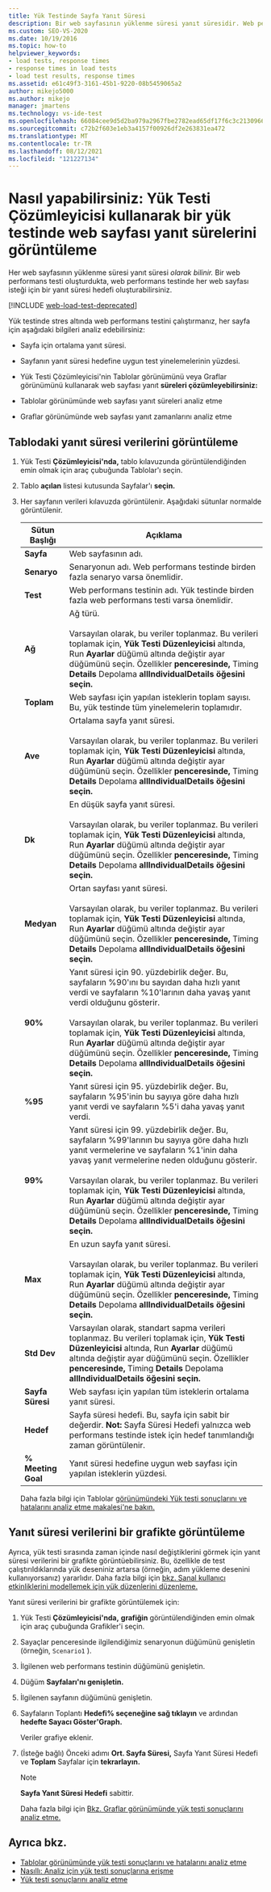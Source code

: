 ```yaml
---
title: Yük Testinde Sayfa Yanıt Süresi
description: Bir web sayfasının yüklenme süresi yanıt süresidir. Web performans testinde her web sayfası isteği için yanıt süresi hedefi ayarlamayı öğrenin.
ms.custom: SEO-VS-2020
ms.date: 10/19/2016
ms.topic: how-to
helpviewer_keywords:
- load tests, response times
- response times in load tests
- load test results, response times
ms.assetid: e61c49f3-3161-45b1-9220-08b5459065a2
author: mikejo5000
ms.author: mikejo
manager: jmartens
ms.technology: vs-ide-test
ms.openlocfilehash: 66084cee9d5d2ba979a2967fbe2782ead65df17f6c3c2130966c5d6db08ac3b4
ms.sourcegitcommit: c72b2f603e1eb3a4157f00926df2e263831ea472
ms.translationtype: MT
ms.contentlocale: tr-TR
ms.lasthandoff: 08/12/2021
ms.locfileid: "121227134"
---
```

# <a name="how-to-view-web-page-response-time-in-a-load-test-using-the-load-test-analyzer"></a>Nasıl yapabilirsiniz: Yük Testi Çözümleyicisi kullanarak bir yük testinde web sayfası yanıt sürelerini görüntüleme

Her web sayfasının yüklenme süresi yanıt süresi *olarak bilinir.* Bir web performans testi oluşturdukta, web performans testinde her web sayfası isteği için bir yanıt süresi hedefi oluşturabilirsiniz.

[!INCLUDE [web-load-test-deprecated](includes/web-load-test-deprecated.md)]

Yük testinde stres altında web performans testini çalıştırmanız, her sayfa için aşağıdaki bilgileri analiz edebilirsiniz:

- Sayfa için ortalama yanıt süresi.

- Sayfanın yanıt süresi hedefine uygun test yinelemelerinin yüzdesi.

- Yük Testi Çözümleyicisi'nin Tablolar görünümünü veya Graflar görünümünü kullanarak web sayfası yanıt **süreleri çözümleyebilirsiniz:**

- Tablolar görünümünde web sayfası yanıt süreleri analiz etme

- Graflar görünümünde web sayfası yanıt zamanlarını analiz etme

## <a name="view-response-time-data-in-a-table"></a>Tablodaki yanıt süresi verilerini görüntüleme

1. Yük Testi **Çözümleyicisi'nda,**  tablo kılavuzunda görüntülendiğinden emin olmak için araç çubuğunda Tablolar'ı seçin.

2. Tablo **açılan** listesi kutusunda Sayfalar'ı **seçin.**

3. Her sayfanın verileri kılavuzda görüntülenir. Aşağıdaki sütunlar normalde görüntülenir.

   |Sütun Başlığı|Açıklama|
   |-|-|
   |**Sayfa**|Web sayfasının adı.|
   |**Senaryo**|Senaryonun adı. Web performans testinde birden fazla senaryo varsa önemlidir.|
   |**Test**|Web performans testinin adı. Yük testinde birden fazla web performans testi varsa önemlidir.|
   |**Ağ**|Ağ türü.<br /><br /> Varsayılan olarak, bu veriler toplanmaz. Bu verileri toplamak için, **Yük Testi Düzenleyicisi** altında, Run **Ayarlar** düğümü altında değiştir ayar düğümünü seçin. Özellikler **penceresinde,** Timing **Details** Depolama **allIndividualDetails öğesini seçin.**|
   |**Toplam**|Web sayfası için yapılan isteklerin toplam sayısı. Bu, yük testinde tüm yinelemelerin toplamıdır.|
   |**Ave**|Ortalama sayfa yanıt süresi.<br /><br /> Varsayılan olarak, bu veriler toplanmaz. Bu verileri toplamak için, **Yük Testi Düzenleyicisi** altında, Run **Ayarlar** düğümü altında değiştir ayar düğümünü seçin. Özellikler **penceresinde,** Timing **Details** Depolama **allIndividualDetails öğesini seçin.**|
   |**Dk**|En düşük sayfa yanıt süresi.<br /><br /> Varsayılan olarak, bu veriler toplanmaz. Bu verileri toplamak için, **Yük Testi Düzenleyicisi** altında, Run **Ayarlar** düğümü altında değiştir ayar düğümünü seçin. Özellikler **penceresinde,** Timing **Details** Depolama **allIndividualDetails öğesini seçin.**|
   |**Medyan**|Ortan sayfası yanıt süresi.<br /><br /> Varsayılan olarak, bu veriler toplanmaz. Bu verileri toplamak için, **Yük Testi Düzenleyicisi** altında, Run **Ayarlar** düğümü altında değiştir ayar düğümünü seçin. Özellikler **penceresinde,** Timing **Details** Depolama **allIndividualDetails öğesini seçin.**|
   |**90%**|Yanıt süresi için 90. yüzdebirlik değer. Bu, sayfaların %90'ını bu sayıdan daha hızlı yanıt verdi ve sayfaların %10'larının daha yavaş yanıt verdi olduğunu gösterir.<br /><br /> Varsayılan olarak, bu veriler toplanmaz. Bu verileri toplamak için, **Yük Testi Düzenleyicisi** altında, Run **Ayarlar** düğümü altında değiştir ayar düğümünü seçin. Özellikler **penceresinde,** Timing **Details** Depolama **allIndividualDetails öğesini seçin.**|
   |**%95**|Yanıt süresi için 95. yüzdebirlik değer. Bu, sayfaların %95'inin bu sayıya göre daha hızlı yanıt verdi ve sayfaların %5'i daha yavaş yanıt verdi.|
   |**99%**|Yanıt süresi için 99. yüzdebirlik değer. Bu, sayfaların %99'larının bu sayıya göre daha hızlı yanıt vermelerine ve sayfaların %1'inin daha yavaş yanıt vermelerine neden olduğunu gösterir.<br /><br /> Varsayılan olarak, bu veriler toplanmaz. Bu verileri toplamak için, **Yük Testi Düzenleyicisi** altında, Run **Ayarlar** düğümü altında değiştir ayar düğümünü seçin. Özellikler **penceresinde,** Timing **Details** Depolama **allIndividualDetails öğesini seçin.**|
   |**Max**|En uzun sayfa yanıt süresi.<br /><br /> Varsayılan olarak, bu veriler toplanmaz. Bu verileri toplamak için, **Yük Testi Düzenleyicisi** altında, Run **Ayarlar** düğümü altında değiştir ayar düğümünü seçin. Özellikler **penceresinde,** Timing **Details** Depolama **allIndividualDetails öğesini seçin.**|
   |**Std Dev**|Varsayılan olarak, standart sapma verileri toplanmaz. Bu verileri toplamak için, **Yük Testi Düzenleyicisi** altında, Run **Ayarlar** düğümü altında değiştir ayar düğümünü seçin. Özellikler **penceresinde,** Timing **Details** Depolama **allIndividualDetails öğesini seçin.**|
   |**Sayfa Süresi**|Web sayfası için yapılan tüm isteklerin ortalama yanıt süresi.|
   |**Hedef**|Sayfa süresi hedefi. Bu, sayfa için sabit bir değerdir. **Not:**  Sayfa Süresi Hedefi yalnızca web performans testinde istek için hedef tanımlandığı zaman görüntülenir.|
   |**% Meeting Goal**|Yanıt süresi hedefine uygun web sayfası için yapılan isteklerin yüzdesi.|

   Daha fazla bilgi için Tablolar [görünümündeki Yük testi sonuçlarını ve hatalarını analiz etme makalesi'ne bakın.](../test/analyze-load-test-results-and-errors-in-the-tables-view.md)

## <a name="view-response-time-data-in-a-graph"></a>Yanıt süresi verilerini bir grafikte görüntüleme

Ayrıca, yük testi sırasında zaman içinde nasıl değiştiklerini görmek için yanıt süresi verilerini bir grafikte görüntüebilirsiniz. Bu, özellikle de test çalıştırıldıklarında yük deseniniz artarsa (örneğin, adım yükleme desenini kullanıyorsanız) yararlıdır. Daha fazla bilgi için [bkz. Sanal kullanıcı etkinliklerini modellemek için yük düzenlerini düzenleme.](../test/edit-load-patterns-to-model-virtual-user-activities.md)

Yanıt süresi verilerini bir grafikte görüntülemek için:

1. Yük Testi **Çözümleyicisi'nda,** **grafiğin** görüntülendiğinden emin olmak için araç çubuğunda Grafikler'i seçin.

2. Sayaçlar  penceresinde ilgilendiğimiz senaryonun düğümünü genişletin (örneğin, `Scenario1` ).

3. İlgilenen web performans testinin düğümünü genişletin.

4. Düğüm **Sayfaları'nı genişletin.**

5. İlgilenen sayfanın düğümünü genişletin.

6. Sayfaların Toplantı **Hedefi% seçeneğine sağ tıklayın** ve ardından **hedefte Sayacı Göster'Graph.**

    Veriler grafiye eklenir.

7. (İsteğe bağlı) Önceki adımı **Ort. Sayfa Süresi,** Sayfa Yanıt Süresi Hedefi ve **Toplam** Sayfalar için **tekrarlayın.**

   > [!NOTE]
   > **Sayfa Yanıt Süresi Hedefi** sabittir.

   Daha fazla bilgi için [Bkz. Graflar görünümünde yük testi sonuçlarını analiz etme.](../test/analyze-load-test-results-in-the-graphs-view.md)

## <a name="see-also"></a>Ayrıca bkz.

- [Tablolar görünümünde yük testi sonuçlarını ve hatalarını analiz etme](../test/analyze-load-test-results-and-errors-in-the-tables-view.md)
- [Nasıllı: Analiz için yük testi sonuçlarına erişme](../test/how-to-access-load-test-results-for-analysis.md)
- [Yük testi sonuçlarını analiz etme](../test/analyze-load-test-results-using-the-load-test-analyzer.md)
